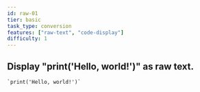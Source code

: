 ```yaml
---
id: raw-01
tier: basic
task_type: conversion
features: ["raw-text", "code-display"]
difficulty: 1
---
```

Display "print('Hello, world!')" as raw text.
---
```typst
`print('Hello, world!')`
```